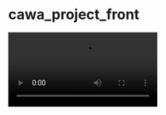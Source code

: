 # cawa_project_front
<video controls>
  <source src="/interfaces.mp4" type="video/mp4">
  video 
</video>
